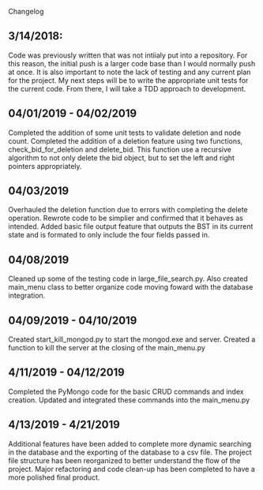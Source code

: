 Changelog

## 3/14/2018:
Code was previously written that was not intiialy put into a repository.
For this reason, the initial push is a larger code base than I would normally push at once.
It is also important to note the lack of testing and any current plan for the project.
My next steps will be to write the appropriate unit tests for the current code.
From there, I will take a TDD approach to development.

## 04/01/2019 - 04/02/2019
Completed the addition of some unit tests to validate deletion and node count. Completed the addition of a deletion feature using two functions, check_bid_for_deletion and delete_bid. This function use a recursive algorithm to not only delete the bid object, but to set the left and right pointers appropriately.

## 04/03/2019
Overhauled the deletion function due to errors with completing the delete operation. Rewrote code to be simplier and confirmed that it behaves as intended. Added basic file output feature that outputs the BST in its current state and is formated to only include the four fields passed in.

## 04/08/2019
Cleaned up some of the testing code in large_file_search.py. Also created main_menu class to better organize code moving foward with the database integration.

## 04/09/2019 - 04/10/2019
Created start_kill_mongod.py to start the mongod.exe and server. Created a function to kill the server at the closing of the main_menu.py

## 4/11/2019 - 04/12/2019
Completed the PyMongo code for the basic CRUD commands and index creation. Updated and integrated these commands into the main_menu.py

## 4/13/2019 - 4/21/2019
Additional features have been added to complete more dynamic searching in the database and the exporting of the database to a csv file. The project file structure has been reorganized to better understand the flow of the project. Major refactoring and code clean-up has been completed to have a more polished final product.
